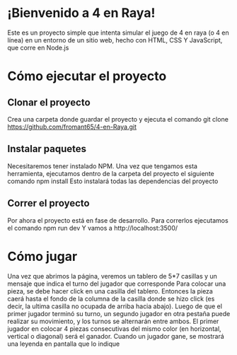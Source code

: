 # ¡Bienvenido a 4 en Raya!

Este es un proyecto simple que intenta simular el juego de 4 en raya (o 4 en línea) en un entorno de un sitio web, hecho con HTML, CSS Y JavaScript, que corre en Node.js

# Cómo ejecutar el proyecto

## Clonar el proyecto

Crea una carpeta donde guardar el proyecto y ejecuta el comando
git clone https://github.com/fromant65/4-en-Raya.git

## Instalar paquetes

Necesitaremos tener instalado NPM. Una vez que tengamos esta herramienta, ejecutamos dentro de la carpeta del proyecto el siguiente comando
npm install
Esto instalará todas las dependencias del proyecto

## Correr el proyecto

Por ahora el proyecto está en fase de desarrollo. Para correrlos ejecutamos el comando
npm run dev
Y vamos a http://localhost:3500/

# Cómo jugar

Una vez que abrimos la página, veremos un tablero de 5\*7 casillas y un mensaje que indica el turno del jugador que corresponde
Para colocar una pieza, se debe hacer click en una casilla del tablero. Entonces la pieza caerá hasta el fondo de la columna de la casilla donde se hizo click (es decir, la ultima casilla no ocupada de arriba hacia abajo).
Luego de que el primer jugador terminó su turno, un segundo jugador en otra pestaña puede realizar su movimiento, y los turnos se alternarán entre ambos.
El primer jugador en colocar 4 piezas consecutivas del mismo color (en horizontal, vertical o diagonal) será el ganador. Cuando un jugador gane, se mostrará una leyenda en pantalla que lo indique
